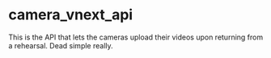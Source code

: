 # camera_vnext_api

This is the API that lets the cameras upload their videos upon returning from a rehearsal. Dead simple really.

